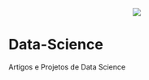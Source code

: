 <p align="center">
  <img src="banner.png" >
</p> 

# Data-Science
Artigos e Projetos de Data Science
